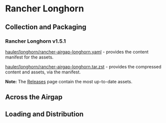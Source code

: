 # Rancher Longhorn

## Collection and Packaging

### Rancher Longhorn v1.5.1

[hauler/longhorn/rancher-airgap-longhorn.yaml](https://rancher-airgap.s3.amazonaws.com/v1.1.3/hauler/longhorn/rancher-airgap-longhorn.yaml) - provides the content manifest for the assets.

[hauler/longhorn/rancher-airgap-longhorn.tar.zst](https://rancher-airgap.s3.amazonaws.com/v1.1.3/hauler/longhorn/rancher-airgap-longhorn.tar.zst) - provides the compressed content and assets, via the manifest.

**Note:** The [Releases](https://github.com/zackbradys/rancher-airgap/releases) page contain the most up-to-date assets.

## Across the Airgap

## Loading and Distribution